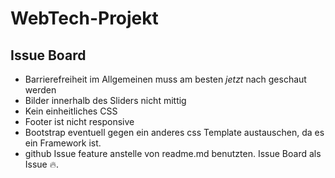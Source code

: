 # WebTech-Projekt
## Issue Board
+ Barrierefreiheit im Allgemeinen muss am besten *jetzt* nach geschaut werden
+ Bilder innerhalb des Sliders nicht mittig 
+ Kein einheitliches CSS
+ Footer ist nicht responsive
+ Bootstrap eventuell gegen ein anderes css Template
  austauschen, da es ein Framework ist.
+ github Issue feature anstelle von readme.md benutzten. Issue Board als Issue 🔥.
